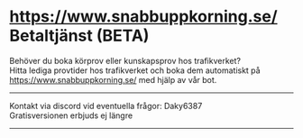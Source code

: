 # https://www.snabbuppkorning.se/   Betaltjänst (BETA)  
Behöver du boka körprov eller kunskapsprov hos trafikverket?  
Hitta lediga provtider hos trafikverket och boka dem automatiskt på https://www.snabbuppkorning.se/ med hjälp av vår bot.  


---

Kontakt via discord vid eventuella frågor: Daky6387  
Gratisversionen erbjuds ej längre  

---
